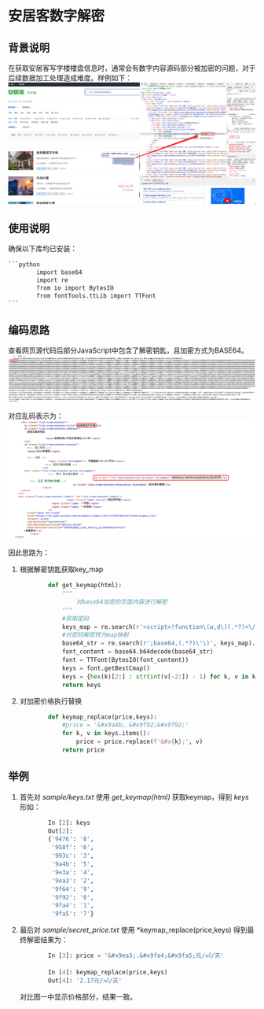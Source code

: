 # 安居客数字解密

## 背景说明
在获取安居客写字楼楼盘信息时，通常会有数字内容源码部分被加密的问题，对于后续数据加工处理造成难度。样例如下：
![](images/安居客加密数字样例.png)

## 使用说明
确保以下库均已安装：

    ```python
            import base64
            import re
            from io import BytesIO
            from fontTools.ttLib import TTFont 
    ```


## 编码思路
查看网页源代码后部分JavaScript中包含了解密钥匙，且加密方式为BASE64。
![](images/解密钥匙.png)

对应乱码表示为：
![](images/安居客加密数字样例2.png)

因此思路为：
1. 根据解密钥匙获取key_map

    ```python
            def get_keymap(html):
                """
                    对base64加密的页面内容进行解密
                """
                #获取密码
                keys_map = re.search(r'<script>!function\(w,d\)(.*?)<\/script>',html).group(1)
                #对密码解密转为map映射
                base64_str = re.search(r';base64,(.*?)\'\)', keys_map).group(1)
                font_content = base64.b64decode(base64_str)
                font = TTFont(BytesIO(font_content))
                keys = font.getBestCmap()
                keys = {hex(k)[2:] : str(int(v[-2:]) - 1) for k, v in keys.items()}
                return keys
    ```
    
2. 对加密价格执行替换
    
    ```python
            def keymap_replace(price,keys):
                #price = '&#x9a4b;.&#x9f92;&#x9f92;'
                for k, v in keys.items():
                    price = price.replace(f'&#x{k};', v)
                return price
    ```
    
## 举例
1. 首先对 *sample/keys.txt* 使用 *get_keymap(html)* 获取keymap，得到 *keys* 形如：
    
    ```python
            In [2]: keys                                                                   
            Out[2]: 
            {'9476': '8',
             '958f': '6',
             '993c': '3',
             '9a4b': '5',
             '9e3a': '4',
             '9ea3': '2',
             '9f64': '9',
             '9f92': '0',
             '9fa4': '1',
             '9fa5': '7'}
    ```
        
3. 最后对 *sample/secret_price.txt* 使用 *keymap_replace(price,keys) 得到最终解密结果为：

    ```python
            In [3]: price = '&#x9ea3;.&#x9fa4;&#x9fa5;元/㎡/天'                            

            In [4]: keymap_replace(price,keys)                                             
            Out[4]: '2.17元/㎡/天'
    ```
   
   对比图一中显示价格部分，结果一致。
